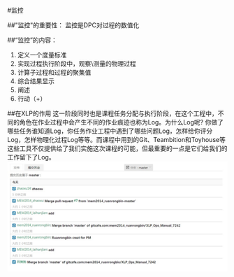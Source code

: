 #监控

##"监控"的重要性：
监控是DPC对过程的数值化


##“监控”的内容：
1. 定义一个度量标准
2. 实现过程执行阶段中，观察\测量的物理过程
3. 计算子过程和过程的聚集值
4. 综合结果显示
5. 阐述
6. 行动（+）

##在XLP的作用
这一阶段同时也是课程任务分配与执行阶段，在这个工程中，不同的角色在作业过程中会产生不同的作业痕迹也称为Log。为什么Log呢? 你做了哪些任务谁知道Log，你任务作业工程中遇到了哪些问题Log，怎样给你评分Log，怎样物理化过程Log等等。而课程中用到的Git、Teambition和Toyhouse等这些工具不仅提供给了我们实施这次课程的可能，但最重要的一点是它们给我们的工作留下了Log。
![0](../assets/case/case-pic/17gourp/zhanghongsheng1.jpg)




